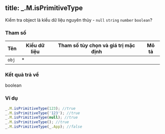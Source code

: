 title: _.M.isPrimitiveType
-----

Kiểm tra object là kiểu dữ liệu nguyên thủy - <code>null</code> <code>string</code> <code>number</code> <code>boolean</code>?

### Tham số
<table class="table table-striped">
    <thead>
    <tr>
        <th>Tên</th>
        <th>Kiểu dữ liệu</th>
        <th>Tham số tùy chọn và giá trị mặc định</th>
        <th>Mô tả</th>
    </tr>
    </thead>
    <tbody>
    <tr>
        <td><code>obj</code></td>
        <td>*</td>
        <td></td>
        <td></td>
    </tr>
    </tbody>
</table>

### Kết quả trả về
<dl class="dl-horizontal">
    <dt>boolean</dt><dd></dd>
</dl>

### Ví dụ
```js
_.M.isPrimitiveType(123); //true
_.M.isPrimitiveType('123'); //true
_.M.isPrimitiveType(null); //true
_.M.isPrimitiveType(); //true
_.M.isPrimitiveType(_.App); //false
```